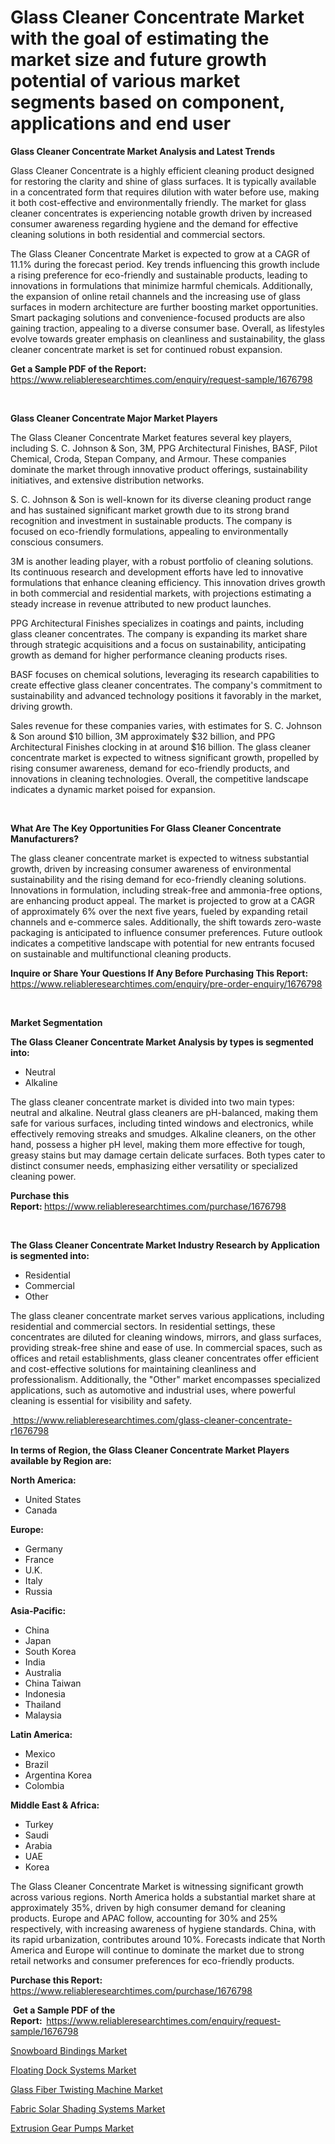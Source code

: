 <p><h1>Glass Cleaner Concentrate Market with the goal of estimating the market size and future growth potential of various market segments based on component, applications and end user</h1></p><p><strong>Glass Cleaner Concentrate Market Analysis and Latest Trends</strong></p>
<p><p>Glass Cleaner Concentrate is a highly efficient cleaning product designed for restoring the clarity and shine of glass surfaces. It is typically available in a concentrated form that requires dilution with water before use, making it both cost-effective and environmentally friendly. The market for glass cleaner concentrates is experiencing notable growth driven by increased consumer awareness regarding hygiene and the demand for effective cleaning solutions in both residential and commercial sectors.</p><p>The Glass Cleaner Concentrate Market is expected to grow at a CAGR of 11.1% during the forecast period. Key trends influencing this growth include a rising preference for eco-friendly and sustainable products, leading to innovations in formulations that minimize harmful chemicals. Additionally, the expansion of online retail channels and the increasing use of glass surfaces in modern architecture are further boosting market opportunities. Smart packaging solutions and convenience-focused products are also gaining traction, appealing to a diverse consumer base. Overall, as lifestyles evolve towards greater emphasis on cleanliness and sustainability, the glass cleaner concentrate market is set for continued robust expansion.</p></p>
<p><strong>Get a Sample PDF of the Report:&nbsp;</strong> <a href="https://www.reliableresearchtimes.com/enquiry/request-sample/1676798?utm_campaign=3002&utm_medium=2&utm_source=Github&utm_content=ia&utm_term=05042025&utm_id=glass-cleaner-concentrate">https://www.reliableresearchtimes.com/enquiry/request-sample/1676798</a></p>
<p>&nbsp;</p>
<p><strong>Glass Cleaner Concentrate Major Market Players</strong></p>
<p><p>The Glass Cleaner Concentrate Market features several key players, including S. C. Johnson & Son, 3M, PPG Architectural Finishes, BASF, Pilot Chemical, Croda, Stepan Company, and Armour. These companies dominate the market through innovative product offerings, sustainability initiatives, and extensive distribution networks.</p><p>S. C. Johnson & Son is well-known for its diverse cleaning product range and has sustained significant market growth due to its strong brand recognition and investment in sustainable products. The company is focused on eco-friendly formulations, appealing to environmentally conscious consumers.</p><p>3M is another leading player, with a robust portfolio of cleaning solutions. Its continuous research and development efforts have led to innovative formulations that enhance cleaning efficiency. This innovation drives growth in both commercial and residential markets, with projections estimating a steady increase in revenue attributed to new product launches.</p><p>PPG Architectural Finishes specializes in coatings and paints, including glass cleaner concentrates. The company is expanding its market share through strategic acquisitions and a focus on sustainability, anticipating growth as demand for higher performance cleaning products rises.</p><p>BASF focuses on chemical solutions, leveraging its research capabilities to create effective glass cleaner concentrates. The company's commitment to sustainability and advanced technology positions it favorably in the market, driving growth.</p><p>Sales revenue for these companies varies, with estimates for S. C. Johnson & Son around $10 billion, 3M approximately $32 billion, and PPG Architectural Finishes clocking in at around $16 billion. The glass cleaner concentrate market is expected to witness significant growth, propelled by rising consumer awareness, demand for eco-friendly products, and innovations in cleaning technologies. Overall, the competitive landscape indicates a dynamic market poised for expansion.</p></p>
<p>&nbsp;</p>
<p><strong>What Are The Key Opportunities For Glass Cleaner Concentrate Manufacturers?</strong></p>
<p><p>The glass cleaner concentrate market is expected to witness substantial growth, driven by increasing consumer awareness of environmental sustainability and the rising demand for eco-friendly cleaning solutions. Innovations in formulation, including streak-free and ammonia-free options, are enhancing product appeal. The market is projected to grow at a CAGR of approximately 6% over the next five years, fueled by expanding retail channels and e-commerce sales. Additionally, the shift towards zero-waste packaging is anticipated to influence consumer preferences. Future outlook indicates a competitive landscape with potential for new entrants focused on sustainable and multifunctional cleaning products.</p></p>
<p><strong>Inquire or Share Your Questions If Any Before Purchasing This Report:</strong> <a href="https://www.reliableresearchtimes.com/enquiry/pre-order-enquiry/1676798?utm_campaign=3002&utm_medium=2&utm_source=Github&utm_content=ia&utm_term=05042025&utm_id=glass-cleaner-concentrate">https://www.reliableresearchtimes.com/enquiry/pre-order-enquiry/1676798</a></p>
<p>&nbsp;</p>
<p><strong>Market Segmentation</strong></p>
<p><strong>The Glass Cleaner Concentrate Market Analysis by types is segmented into:</strong></p>
<p><ul><li>Neutral</li><li>Alkaline</li></ul></p>
<p><p>The glass cleaner concentrate market is divided into two main types: neutral and alkaline. Neutral glass cleaners are pH-balanced, making them safe for various surfaces, including tinted windows and electronics, while effectively removing streaks and smudges. Alkaline cleaners, on the other hand, possess a higher pH level, making them more effective for tough, greasy stains but may damage certain delicate surfaces. Both types cater to distinct consumer needs, emphasizing either versatility or specialized cleaning power.</p></p>
<p><strong>Purchase this Report:&nbsp;</strong><a href="https://www.reliableresearchtimes.com/purchase/1676798?utm_campaign=3002&utm_medium=2&utm_source=Github&utm_content=ia&utm_term=05042025&utm_id=glass-cleaner-concentrate">https://www.reliableresearchtimes.com/purchase/1676798</a></p>
<p>&nbsp;</p>
<p><strong>The Glass Cleaner Concentrate Market Industry Research by Application is segmented into:</strong></p>
<p><ul><li>Residential</li><li>Commercial</li><li>Other</li></ul></p>
<p><p>The glass cleaner concentrate market serves various applications, including residential and commercial sectors. In residential settings, these concentrates are diluted for cleaning windows, mirrors, and glass surfaces, providing streak-free shine and ease of use. In commercial spaces, such as offices and retail establishments, glass cleaner concentrates offer efficient and cost-effective solutions for maintaining cleanliness and professionalism. Additionally, the "Other" market encompasses specialized applications, such as automotive and industrial uses, where powerful cleaning is essential for visibility and safety.</p></p>
<p><a href="https://www.reliableresearchtimes.com/glass-cleaner-concentrate-r1676798?utm_campaign=3002&utm_medium=2&utm_source=Github&utm_content=ia&utm_term=05042025&utm_id=glass-cleaner-concentrate">&nbsp;https://www.reliableresearchtimes.com/glass-cleaner-concentrate-r1676798</a></p>
<p><strong>In terms of Region, the Glass Cleaner Concentrate Market Players available by Region are:</strong></p>
<p>
    <p> <strong> North America: </strong>
        <ul>
            <li>United States</li>
            <li>Canada</li>
        </ul>
        </p> 
    <p> <strong> Europe: </strong>
        <ul>
            <li>Germany</li>
            <li>France</li>
            <li>U.K.</li>
            <li>Italy</li>
            <li>Russia</li>
        </ul>
        </p> 
    <p> <strong> Asia-Pacific: </strong>
        <ul>
            <li>China</li>
            <li>Japan</li>
            <li>South Korea</li>
            <li>India</li>
            <li>Australia</li>
            <li>China Taiwan</li>
            <li>Indonesia</li>
            <li>Thailand</li>
            <li>Malaysia</li>
        </ul>
        </p> 
    <p> <strong> Latin America: </strong>
        <ul>
            <li>Mexico</li>
            <li>Brazil</li>
            <li>Argentina Korea</li>
            <li>Colombia</li>
        </ul>
        </p> 
    <p> <strong> Middle East & Africa: </strong>
        <ul>
            <li>Turkey</li>
            <li>Saudi</li>
            <li>Arabia</li>
            <li>UAE</li>
            <li>Korea</li>
        </ul>
    </p>
    </p>
<p><p>The Glass Cleaner Concentrate Market is witnessing significant growth across various regions. North America holds a substantial market share at approximately 35%, driven by high consumer demand for cleaning products. Europe and APAC follow, accounting for 30% and 25% respectively, with increasing awareness of hygiene standards. China, with its rapid urbanization, contributes around 10%. Forecasts indicate that North America and Europe will continue to dominate the market due to strong retail networks and consumer preferences for eco-friendly products.</p></p>
<p><strong>Purchase this Report: </strong><a href="https://www.reliableresearchtimes.com/purchase/1676798?utm_campaign=3002&utm_medium=2&utm_source=Github&utm_content=ia&utm_term=05042025&utm_id=glass-cleaner-concentrate">https://www.reliableresearchtimes.com/purchase/1676798</a></p>
<p>&nbsp;<strong>Get a Sample PDF of the Report:&nbsp;&nbsp;</strong><a href="https://www.reliableresearchtimes.com/enquiry/request-sample/1676798?utm_campaign=3002&utm_medium=2&utm_source=Github&utm_content=ia&utm_term=05042025&utm_id=glass-cleaner-concentrate">https://www.reliableresearchtimes.com/enquiry/request-sample/1676798</a></p>
<p><strong></strong></p>
<p><p><a href="https://github.com/lizonbochil23/Market-Research-Report-List-1/blob/main/snowboard-bindings-market.md?utm_campaign=3002&utm_medium=2&utm_source=Github&utm_content=ia&utm_term=05042025&utm_id=glass-cleaner-concentrate">Snowboard Bindings Market</a></p><p><a href="https://www.linkedin.com/pulse/51-cagr-forecast-forthe-floating-dock-systems-marketfrom-4qere?utm_campaign=3002&utm_medium=2&utm_source=Github&utm_content=ia&utm_term=05042025&utm_id=glass-cleaner-concentrate">Floating Dock Systems Market</a></p><p><a href="https://www.linkedin.com/pulse/glass-fiber-twisting-machine-market-report-financial-overview-rmvle?utm_campaign=3002&utm_medium=2&utm_source=Github&utm_content=ia&utm_term=05042025&utm_id=glass-cleaner-concentrate">Glass Fiber Twisting Machine Market</a></p><p><a href="https://www.linkedin.com/pulse/fabric-solar-shading-systems-market-report-detailed-size-ihkse?utm_campaign=3002&utm_medium=2&utm_source=Github&utm_content=ia&utm_term=05042025&utm_id=glass-cleaner-concentrate">Fabric Solar Shading Systems Market</a></p><p><a href="https://www.linkedin.com/pulse/sales-channel-penetration-analysis-extrusion-gear-pumps-6pcie?utm_campaign=3002&utm_medium=2&utm_source=Github&utm_content=ia&utm_term=05042025&utm_id=glass-cleaner-concentrate">Extrusion Gear Pumps Market</a></p></p>